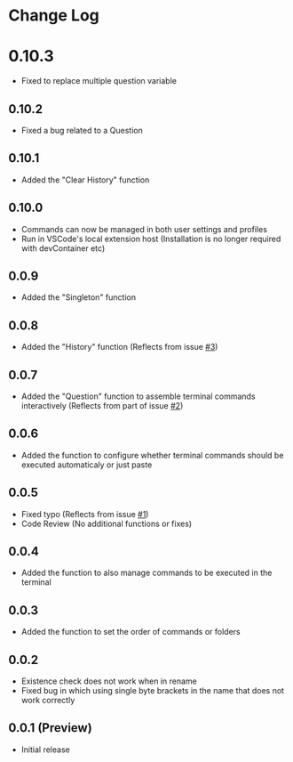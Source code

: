 # Change Log

# 0.10.3
 - Fixed to replace multiple question variable

## 0.10.2
 - Fixed a bug related to a Question

## 0.10.1
 - Added the "Clear History" function

## 0.10.0
 - Commands can now be managed in both user settings and profiles
 - Run in VSCode's local extension host (Installation is no longer required with devContainer etc)

## 0.0.9
 - Added the "Singleton" function

## 0.0.8
 - Added the "History" function (Reflects from issue [#3](https://github.com/Angelmaneuver/command-launcher/issues/3))

## 0.0.7
 - Added the "Question" function to assemble terminal commands interactively (Reflects from part of issue [#2](https://github.com/Angelmaneuver/command-launcher/issues/2))

## 0.0.6
 - Added the function to configure whether terminal commands should be executed automaticaly or just paste

## 0.0.5
 - Fixed typo (Reflects from issue [#1](https://github.com/Angelmaneuver/command-launcher/issues/1))
 - Code Review (No additional functions or fixes)

## 0.0.4
 - Added the function to also manage commands to be executed in the terminal

## 0.0.3
 - Added the function to set the order of commands or folders

## 0.0.2
 - Existence check does not work when in rename
 - Fixed bug in which using single byte brackets in the name that does not work correctly

## 0.0.1 (Preview)

 - Initial release

